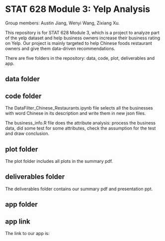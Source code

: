 # STAT 628 Module 3: Yelp Analysis

Group members: Austin Jiang, Wenyi Wang, Zixiang Xu.

This repository is for STAT 628 Module 3, which is a project to analyze part of the yelp dataset and help business owners increase their business rating on Yelp. Our project is mainly targeted to help Chinese foods restaurant owners and give them data-driven recommendations.

There are five folders in the repository: data, code, plot, deliverables and app.

## data folder

## code folder
The DataFilter_Chinese_Restaurants.ipynb file selects all the businesses with word Chinese in its description and write them in new json files.

The business_info.R file does the attribute analysis: process the business data, did some test for some attributes, check the assumption for the test and draw conclusion.

## plot folder 
The plot folder includes all plots in the summary pdf.

## deliverables folder
The deliverables folder contains our summary pdf and presentation ppt.

## app folder

## app link
The link to our app is:
